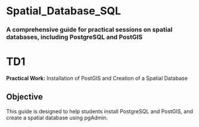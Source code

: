 # Spatial_Database_SQL
### A comprehensive guide for practical sessions on spatial databases, including PostgreSQL and PostGIS
# TD1
**Practical Work:** Installation of PostGIS and Creation of a Spatial Database  

## Objective  
This guide is designed to help students install PostgreSQL and PostGIS, and create a spatial database using pgAdmin.
